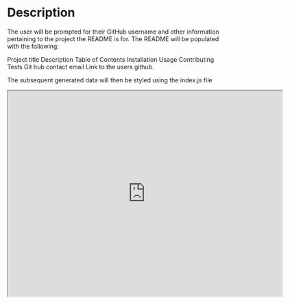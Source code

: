 # Description
The user will be prompted for their GitHub username and other information pertaining to the project the README is for.
The README will be populated with the following:

Project title
Description
Table of Contents
Installation
Usage
Contributing
Tests
Git hub contact email
Link to the users github.

The subsequent generated data will then be styled using the index.js file 

<iframe src="https://drive.google.com/file/d/1Njq8rQH8nNZEOB0KAkwsGZgO39LS4k9c/preview" width="640" height="480"></iframe>
